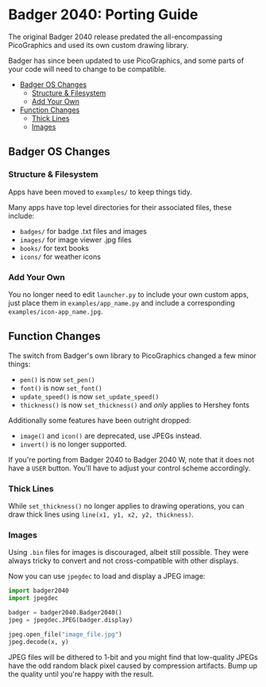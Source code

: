 # Badger 2040: Porting Guide <!-- omit in toc -->

The original Badger 2040 release predated the all-encompassing PicoGraphics and used its own custom drawing library.

Badger has since been updated to use PicoGraphics, and some parts of your code will need to change to be compatible.

- [Badger OS Changes](#badger-os-changes)
  - [Structure \& Filesystem](#structure--filesystem)
  - [Add Your Own](#add-your-own)
- [Function Changes](#function-changes)
  - [Thick Lines](#thick-lines)
  - [Images](#images)


## Badger OS Changes

### Structure & Filesystem

Apps have been moved to `examples/` to keep things tidy.

Many apps have top level directories for their associated files, these include:

* `badges/` for badge .txt files and images
* `images/` for image viewer .jpg files
* `books/` for text books
* `icons/` for weather icons

### Add Your Own

You no longer need to edit `launcher.py` to include your own custom apps, just place them in `examples/app_name.py` and include a corresponding `examples/icon-app_name.jpg`.

## Function Changes

The switch from Badger's own library to PicoGraphics changed a few minor things:

* `pen()` is now `set_pen()`
* `font()` is now `set_font()`
* `update_speed()` is now `set_update_speed()`
* `thickness()` is now `set_thickness()` and *only* applies to Hershey fonts

Additionally some features have been outright dropped:

* `image()` and `icon()` are deprecated, use JPEGs instead.
* `invert()` is no longer supported.

If you're porting from Badger 2040 to Badger 2040 W, note that it does not have a `USER` button. You'll have to adjust your control scheme accordingly.

### Thick Lines

While `set_thickness()` no longer applies to drawing operations, you can draw thick lines using `line(x1, y1, x2, y2, thickness)`.

### Images

Using `.bin` files for images is discouraged, albeit still possible. They were always tricky to convert and not cross-compatible with other displays.

Now you can use `jpegdec` to load and display a JPEG image:

```python
import badger2040
import jpegdec

badger = badger2040.Badger2040()
jpeg = jpegdec.JPEG(badger.display)

jpeg.open_file("image_file.jpg")
jpeg.decode(x, y)
```

JPEG files will be dithered to 1-bit and you might find that low-quality JPEGs have the odd random black pixel caused by compression artifacts. Bump up the quality until you're happy with the result.
